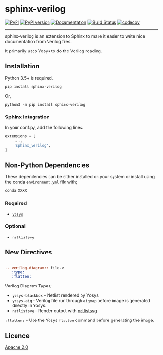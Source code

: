sphinx-verilog
==============

[![PyPI](https://img.shields.io/pypi/v/sphinx-verilog.svg)](https://pypi.python.org/pypi/sphinx-verilog)
[![PyPI version](https://img.shields.io/pypi/pyversions/sphinx-verilog.svg)](https://pypi.python.org/pypi/sphinx-verilog)
[![Documentation](https://img.shields.io/badge/docs-latest-brightgreen.svg)](https://mithro.github.io/sphinx-verilog)
[![Build Status](https://travis-ci.org/mithro/sphinx-verilog.svg?branch=master)](https://travis-ci.org/mithro/sphinx-verilog)
[![codecov](https://codecov.io/gh/mithro/sphinx-verilog/branch/master/graph/badge.svg)](https://codecov.io/gh/mithro/sphinx-verilog)

--------------------------------------------------------------------------------

sphinx-verilog is an extension to Sphinx to make it easier to write nice
documentation from Verilog files.

It primarily uses Yosys to do the Verilog reading.

## Installation

Python 3.5+ is required.

```
pip install sphinx-verilog
```

Or,

```
python3 -m pip install sphinx-verilog
```

### Sphinx Integration

In your conf.py, add the following lines.

```python
extensions = [
    ...,
    'sphinx_verilog',
]
```

## Non-Python Dependencies

These dependencies can be either installed on your system or install using the
conda `environment.yml` file with;

```bash
conda XXXX
```


### Required

 * [`yosys`](https://github.com/YosysHQ/yosys)

### Optional

 * `netlistsvg`

## New Directives

```rst

.. verilog-diagram:: file.v
   :type:
   :flatten:

```

Verilog Diagram Types;

 * `yosys-blackbox` - Netlist rendered by Yosys.
 * `yosys-aig` - Verilog file run through `aigmap` before image is generated directly in Yosys.
 * `netlistsvg` - Render output with [netlistsvg]()

`:flatten:` - Use the Yosys `flatten` command before generating the image.


## Licence

[Apache 2.0](https://github.com/mithro/sphinx-verilog/blob/master/LICENSE)
